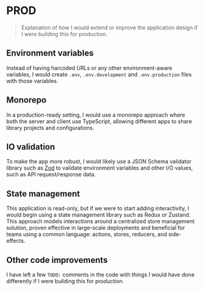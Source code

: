 # PROD

> Explanation of how I would extend or improve the application design if I were building this for production.

## Environment variables

Instead of having harcoded URLs or any other environment-aware variables, I would create `.env`, `.env.development` and `.env.production` files with those variables.

## Monorepo

In a production-ready setting, I would use a monorepo approach where both the server and client use TypeScript, allowing different apps to share library projects and configurations.

## IO validation

To make the app more robust, I would likely use a JSON Schema validator library such as [Zod](https://zod.dev/) to validate environment variables and other I/O values, such as API request/response data.

## State management

This application is read-only, but if we were to start adding interactivity, I would begin using a state management library such as Redux or Zustand. This approach models interactions around a centralized store management solution, proven effective in large-scale deployments and beneficial for teams using a common language: actions, stores, reducers, and side-effects.

## Other code improvements

I have left a few `TODO:` comments in the code with things I would have done differently if I were building this for production.
